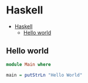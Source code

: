# Haskell

<!--ts-->
* [Haskell](hasekll.md#haskell)
   * [Hello world](hasekll.md#hello-world)

<!-- Added by: runner, at: Thu Aug  5 09:12:21 UTC 2021 -->

<!--te-->

## Hello world
```haskell
module Main where

main = putStrLn "Hello World"
```
